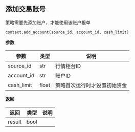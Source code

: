 ## 添加交易账号<div id='add_account'></div>

策略需要先添加账户，才能使用该账户报单

`context.add_account(source_id, account_id, cash_limit)`

**参数**

| 参数       | 类型  | 说明       |
| ---------- | ----- | ---------- |
| source_id  | str   | 行情柜台ID |
| account_id | str   | 账户ID     |
| cash_limit | float | 策略首次运行时才设置初始资金  |

**返回**

| 返回   | 类型 | 说明 |
| ------ | ---- | ---- |
| result | bool |      |

##
